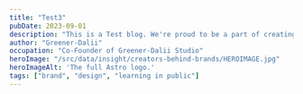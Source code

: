 ```yaml
---
title: "Test3"
pubDate: 2023-09-01
description: "This is a Test blog. We're proud to be a part of creating a more open culture and to continue building a product that supports this vision."
author: "Greener-Dalii"
occupation: "Co-Founder of Greener-Dalii Studio"
heroImage: "/src/data/insight/creators-behind-brands/HEROIMAGE.jpg"
heroImageAlt: 'The full Astro logo.'
tags: ["brand", "design", "learning in public"]
---
```


